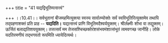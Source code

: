 +++
title = "41 यद्यद्विभूतिमत्सत्त्वं"

+++
।।10.41।। सर्वभूतानां बीजमहमित्युक्त्या स्वस्य सार्वात्म्योक्तेः सर्वं
स्वविभूतिरित्युक्तमेव तथापि तद्ग्रहणाशक्तं प्रति प्राह -- **यद्यदिति।**
यद्यत्सत्त्वं प्राणि विभूतिमदैश्वर्ययुक्तम्। श्रीर्लक्ष्मीः शोभा वा
तद्युक्तम्। ऊर्जितं बलाद्यतिशययुक्तम्। तत्तत्सर्वं मम
तेजसश्चिच्छक्तेरंशसंभवमंशात्संभूतं त्वमवगच्छ जानीहि। लोके यदतिरमणीयं
तद्भगवतो रूपमिति ध्यायेदित्यर्थः।
